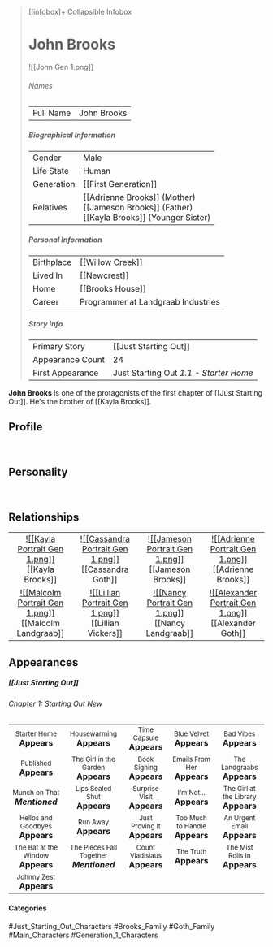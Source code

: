 > [!infobox]+ Collapsible Infobox
> # John Brooks
> ![[John Gen 1.png]] 
> ###### Names 
> |  |  | 
> | ---- | ---- | 
> | Full Name | John Brooks | 
>
> ##### Biographical Information
> |  |  | 
> | ---- | ---- | 
> | Gender | Male | 
> | Life State | Human |
> | Generation | [[First Generation]] |
> | Relatives | [[Adrienne Brooks]] (Mother)<br>[[Jameson Brooks]] (Father)<br>[[Kayla Brooks]] (Younger Sister)
> 
> ##### Personal Information
> |  |  | 
> | ---- | ---- | 
> | Birthplace |[[Willow Creek]]| 
> | Lived In |[[Newcrest]]| 
> | Home |[[Brooks House]]| 
> | Career | Programmer at Landgraab Industries | 
> 
> ##### Story Info
> |  |  | 
> | ---- | ---- | 
> | Primary Story | [[Just Starting Out]] | 
> | Appearance Count | 24 | 
> | First Appearance | Just Starting Out *1.1 - Starter Home*

**John Brooks** is one of the protagonists of the first chapter of [[Just Starting Out]]. He's the brother of [[Kayla Brooks]].

## Profile

<br style="clear:both; margin: 0; padding: 0" />

## Personality

<br style="clear:both; margin: 0; padding: 0" />

## Relationships
| | | | |
| ------------------------------------------------------------- | -------------------------------------------- | ------------------------------------------ | --------------------------------------------- |
|<center>[![[Kayla Portrait Gen 1.png]]](<Kayla Brooks>)<br>[[Kayla Brooks]]|<center>[![[Cassandra Portrait Gen 1.png]]](<Cassandra Goth>)<br>[[Cassandra Goth]]|<center>[![[Jameson Portrait Gen 1.png]]](<Jameson Brooks>)<br>[[Jameson Brooks]]|<center>[![[Adrienne Portrait Gen 1.png]]](<Adrienne Brooks>)<br>[[Adrienne Brooks]]|
|<center>[![[Malcolm Portrait Gen 1.png]]](<Malcolm Landgraab>)<br>[[Malcolm Landgraab]]|<center>[![[Lillian Portrait Gen 1.png]]](<Lillian Vickers>)<br>[[Lillian Vickers]]|<center>[![[Nancy Portrait Gen 1.png]]](<Nancy Landgraab>)<br>[[Nancy Landgraab]]|<center>[![[Alexander Portrait Gen 1.png]]](<Alexander Goth>)<br>[[Alexander Goth]]|

## Appearances
##### [[Just Starting Out]]
###### Chapter 1: Starting Out New
|                                                                       |                                                                         |                                                                     |                                                                        |                                                                          |
| --------------------------------------------------------------------- | ----------------------------------------------------------------------- | ------------------------------------------------------------------- | ---------------------------------------------------------------------- | ------------------------------------------------------------------------ |
| <center><font size=2>Starter Home<br><font size=3>**Appears** | <center><font size=2>Housewarming<br><font size=3>**Appears** | <center><font size=2>Time Capsule<br><font size=3>**Appears** | <center><font size=2>Blue Velvet<br><font size=3>**Appears** | <center><font size=2>Bad Vibes<br><font size=3>**Appears**|
| <center><font size=2>Published<br><font size=3>**Appears**| <center><font size=2>The Girl in the Garden<br><font size=3>**Appears** | <center><font size=2>Book Signing<br><font size=3>**Appears** | <center><font size=2>Emails From Her<br><font size=3>**Appears** | <center><font size=2>The Landgraabs<br><font size=3>**Appears** |
| <center><font size=2>Munch on That<br><font size=3>***Mentioned*** | <center><font size=2>Lips Sealed Shut<br><font size=3>**Appears** | <center><font size=2>Surprise Visit<br><font size=3>**Appears** | <center><font size=2>I'm Not...<br><font size=3>**Appears** | <center><font size=2>The Girl at the Library<br><font size=3>**Appears** |
| <center><font size=2>Hellos and Goodbyes<br><font size=3>**Appears** | <center><font size=2>Run Away<br><font size=3>**Appears** | <center><font size=2>Just Proving It<br><font size=3>**Appears** | <center><font size=2>Too Much to Handle<br><font size=3>**Appears** | <center><font size=2>An Urgent Email<br><font size=3>**Appears** |
| <center><font size=2>The Bat at the Window<br><font size=3>**Appears**| <center><font size=2>The Pieces Fall Together<br><font size=3>***Mentioned*** | <center><font size=2>Count Vladislaus<br><font size=3>**Appears** | <center><font size=2>The Truth<br><font size=3>**Appears** | <center><font size=2>The Mist Rolls In<br><font size=3>**Appears** |
| <center><font size=2>Johnny Zest<br><font size=3>**Appears** |

#### Categories
#Just_Starting_Out_Characters #Brooks_Family #Goth_Family #Main_Characters #Generation_1_Characters